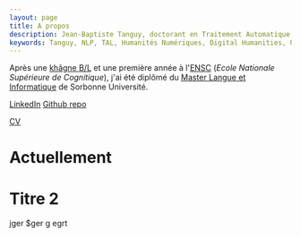 ```yaml
---
layout: page
title: A propos
description: Jean-Baptiste Tanguy, doctorant en Traitement Automatique des Langues à Sorbonne Université
keywords: Tanguy, NLP, TAL, Humanités Numériques, Digital Humanities, OCR, français pré-classique, pre-classical French, Mazarinades
---
```


Après une [khâgne B/L](http://www.prepabl.fr/spip.php?rubrique4) et une première année à l'[ENSC](https://ensc.bordeaux-inp.fr/fr) (<i>Ecole Nationale Supérieure
de Cognitique</i>), j'ai été diplômé du [Master Langue et Informatique](http://vof.paris-sorbonne.fr/fr/index/master-XB/arts-lettres-langues-ALL/master-sciences-du-langage-langue-et-informatique-program-mscla1l-613/m2-sclan-langue-et-informatique-subprogram-m2lg13-19.html) de Sorbonne Université. 

[LinkedIn](www.linkedin.com/in/jean-baptiste-tanguy-a08977118)
[Github repo](https://github.com/jbtanguy/)

<a href="./assets/cv_jbtanguy_fr.pdf" download="cv_jbtanguy">CV</a>

Actuellement
============


Titre 2 
=======
jger
$ger
g
egrt
